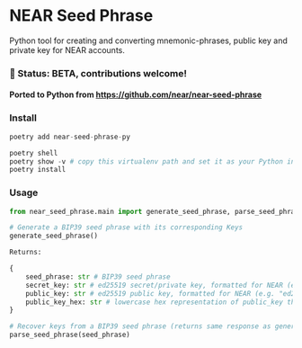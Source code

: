 # NEAR Seed Phrase

Python tool for creating and converting mnemonic-phrases, public key and private key for NEAR accounts.

### 🚨 Status: BETA, contributions welcome!

#### Ported to Python from https://github.com/near/near-seed-phrase
### Install

```py
poetry add near-seed-phrase-py
```

```py
poetry shell
poetry show -v # copy this virtualenv path and set it as your Python interpreter 
poetry install
```

### Usage
```py
from near_seed_phrase.main import generate_seed_phrase, parse_seed_phrase
```
```py
# Generate a BIP39 seed phrase with its corresponding Keys
generate_seed_phrase()

Returns:

{
    seed_phrase: str # BIP39 seed phrase
    secret_key: str # ed25519 secret/private key, formatted for NEAR (e.g. "ed25519:[SECRET_KEY]")
    public_key: str # ed25519 public key, formatted for NEAR (e.g. "ed25519:[PUBLIC_KEY]")
    public_key_hex: str # lowercase hex representation of public_key that can be used as an implicit account ID; see https://docs.near.org/integrator/implicit-accounts
} 

# Recover keys from a BIP39 seed phrase (returns same response as generate_seed_phrase())
parse_seed_phrase(seed_phrase)

```




